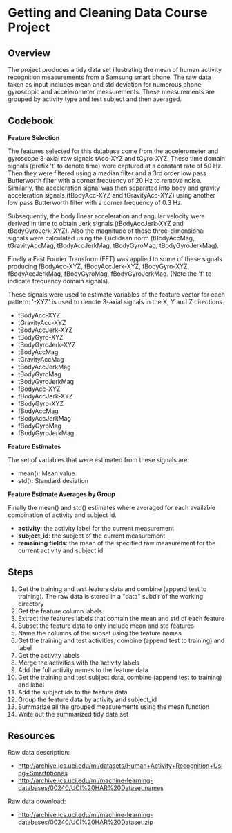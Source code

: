 # Getting and Cleaning Data Course Project

## Overview

The project produces a tidy data set illustrating the mean of human activity recognition measurements from a Samsung smart phone. The raw data taken as input includes mean and std deviation for numerous phone gyroscopic and accelerometer measurements. These measurements are grouped by activity type and test subject and then averaged.

## Codebook

__Feature Selection__

The features selected for this database come from the accelerometer and gyroscope 3-axial raw signals tAcc-XYZ and tGyro-XYZ. These time domain signals (prefix 't' to denote time) were captured at a constant rate of 50 Hz. Then they were filtered using a median filter and a 3rd order low pass Butterworth filter with a corner frequency of 20 Hz to remove noise. Similarly, the acceleration signal was then separated into body and gravity acceleration signals (tBodyAcc-XYZ and tGravityAcc-XYZ) using another low pass Butterworth filter with a corner frequency of 0.3 Hz.

Subsequently, the body linear acceleration and angular velocity were derived in time to obtain Jerk signals (tBodyAccJerk-XYZ and tBodyGyroJerk-XYZ). Also the magnitude of these three-dimensional signals were calculated using the Euclidean norm (tBodyAccMag, tGravityAccMag, tBodyAccJerkMag, tBodyGyroMag, tBodyGyroJerkMag).

Finally a Fast Fourier Transform (FFT) was applied to some of these signals producing fBodyAcc-XYZ, fBodyAccJerk-XYZ, fBodyGyro-XYZ, fBodyAccJerkMag, fBodyGyroMag, fBodyGyroJerkMag. (Note the 'f' to indicate frequency domain signals).

These signals were used to estimate variables of the feature vector for each pattern:  '-XYZ' is used to denote 3-axial signals in the X, Y and Z directions.

* tBodyAcc-XYZ
* tGravityAcc-XYZ
* tBodyAccJerk-XYZ
* tBodyGyro-XYZ
* tBodyGyroJerk-XYZ
* tBodyAccMag
* tGravityAccMag
* tBodyAccJerkMag
* tBodyGyroMag
* tBodyGyroJerkMag
* fBodyAcc-XYZ
* fBodyAccJerk-XYZ
* fBodyGyro-XYZ
* fBodyAccMag
* fBodyAccJerkMag
* fBodyGyroMag
* fBodyGyroJerkMag

__Feature Estimates__

The set of variables that were estimated from these signals are:

* mean(): Mean value
* std(): Standard deviation

__Feature Estimate Averages by Group__

Finally the mean() and std() estimates where averaged for each available combination of activity and subject id.

* __activity__: the activity label for the current measurement
* __subject_id__: the subject of the current measurement
* __remaining fields__: the mean of the specified raw measurement for the current activity and subject id

## Steps

1. Get the training and test feature data and combine (append test to training). The raw data is stored in a "data" subdir of the working directory
2. Get the feature column labels
3. Extract the features labels that contain the mean and std of each feature
4. Subset the feature data to only include mean and std features
5. Name the columns of the subset using the feature names
6. Get the training and test activities, combine (append test to training) and label
7. Get the activity labels
8. Merge the activities with the activity labels
9. Add the full activity names to the feature data
10. Get the training and test subject data, combine (append test to training) and label
11. Add the subject ids to the feature data
12. Group the feature data by activity and subject_id
13. Summarize all the grouped measurements using the mean function
14. Write out the summarized tidy data set

## Resources

Raw data description:
* http://archive.ics.uci.edu/ml/datasets/Human+Activity+Recognition+Using+Smartphones
* http://archive.ics.uci.edu/ml/machine-learning-databases/00240/UCI%20HAR%20Dataset.names

Raw data download:
* http://archive.ics.uci.edu/ml/machine-learning-databases/00240/UCI%20HAR%20Dataset.zip
